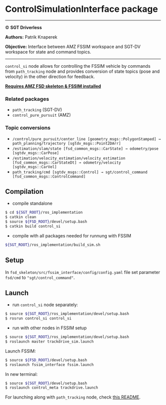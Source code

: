 # **ControlSimulationInterface package**

___

© **SGT Driverless**

**Authors:** Patrik Knaperek

**Objective:** Interface between AMZ FSSIM workspace and SGT-DV workspace for state and command topics.

___

`control_si` node allows for controlling the FSSIM vehicle by commands from `path_tracking` node and provides conversion of state topics (pose and velocity) in the other direction for feedback.

**[Requires AMZ FSD skeleton & FSSIM installed](https://gitlab.com/sgt-driverless/simulation/fsd_skeleton/-/blob/master/README.md)**

### Related packages
* `path_tracking` (SGT-DV)
* `control_pure_pursuit` (AMZ)

### Topic conversions
* `/control/pure_pursuit/center_line [geometry_msgs::PolygonStamped] → path_planning/trajectory [sgtdv_msgs::Point2DArr]`
* `/estimation/slam/state [fsd_common_msgs::CarState] → odometry/pose [sgtdv_msgs::CarPose]` 
* `/estimation/velocity_estimation/velocity_estimation [fsd_common_msgs::CarStateDt] → odometry/velocity [sgtdv_msgs::CarVel]`
* `path_tracking/cmd [sgtdv_msgs::Control] → sgt/control_command [fsd_common_msgs::ControlCommand]`

## Compilation
* compile standalone
```sh
$ cd ${SGT_ROOT}/ros_implementation
$ catkin clean
$ source ${FSD_ROOT}/devel/setup.bash
$ catkin build control_si
```
* compile with all packages needed for runnung with FSSIM
```sh
${SGT_ROOT}/ros_implementation/build_sim.sh
```
## Setup
In `fsd_skeleton/src/fssim_interface/config/config.yaml` file set parameter `fsd/cmd` to `"sgt/control_command"`.

## Launch
* run `control_si` node separately:
```sh
$ source ${SGT_ROOT}/ros_implementation/devel/setup.bash
$ rosrun control_si control_si
```
* run with other nodes in FSSIM setup
```sh
$ source ${SGT_ROOT}/ros_implementation/devel/setup.bash
$ roslaunch master trackdrive_sim.launch
```

Launch FSSIM:

```sh
$ source ${FSD_ROOT}/devel/setup.bash
$ roslaunch fssim_interface fssim.launch
```
In new terminal:
```sh
$ source ${SGT_ROOT}/devel/setup.bash
$ roslaunch control_meta trackdrive.launch
```

For launching along with `path_tracking` node, check [this README](../../path_tracking/README.md).